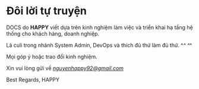 # Đôi lời tự truyện

DOCS do **HAPPY** viết dựa trên kinh nghiệm làm việc và triển khai hạ tầng hệ thống cho khách hàng, doanh nghiệp.

Là culi trong nhánh System Admin, DevOps và thích đủ thứ làm đủ thứ. ^_^ ^_^

Mọi góp ý hoặc trao đổi kinh nghiệm. 

Xin vui lòng gửi về *nguyenhappy92@gmail.com*

Best Regards,
HAPPY

